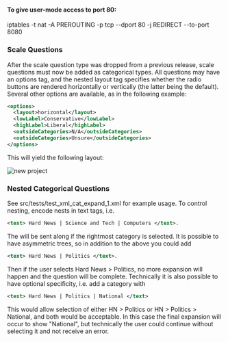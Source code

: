 
#### To give user-mode access to port 80:

 iptables -t nat -A PREROUTING -p tcp --dport 80 -j REDIRECT --to-port 8080

### Scale Questions

After the scale question type was dropped from a previous release, scale questions must now be added as categorical types. All questions may have an options tag, and the nested layout tag specifies whether the radio buttons are rendered horizontally or vertically (the latter being the default). Several other options are available, as in the following example:

```xml
<options>
  <layout>horizontal</layout>
  <lowLabel>Conservative</lowLabel>
  <highLabel>Liberal</highLabel>
  <outsideCategories>N/A</outsideCategories>
  <outsideCategories>Unsure</outsideCategories>
</options>
```

This will yield the following layout:

![new project](https://github.com/sgrondahl/news_crowdsourcer/raw/master/markdown/ScaleQuestion.PNG)


### Nested Categorical Questions

See src/tests/test_xml_cat_expand_1.xml for example usage. To control nesting, encode nests in text tags, i.e. 

```xml
<text> Hard News | Science and Tech | Computers </text>.
```

The <value> will be sent along if the rightmost category is selected. It is possible to have asymmetric trees, so in addition to the above you could add 

```xml
<text> Hard News | Politics </text>.
```

Then if the user selects Hard News > Politics, no more expansion will happen and the question will be complete. Technically it is also possible to have optional specificity, i.e. add a category with 

```xml
<text> Hard News | Politics | National </text>
```

This would allow selection of either HN > Politics or HN > Politics > National, and both would be acceptable. In this case the final expansion will occur to show "National", but technically the user could continue without selecting it and not receive an error.
